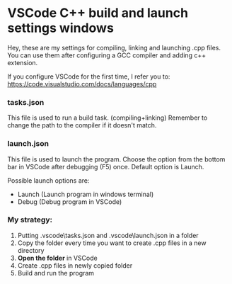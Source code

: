 # VSCode C++ build and launch settings windows
Hey, these are my settings for compiling, linking and launching .cpp files.
You can use them after configuring a GCC compiler and adding c++ extension.

If you configure VSCode for the first time, I refer you to:
https://code.visualstudio.com/docs/languages/cpp

### tasks.json
This file is used to run a build task. (compiling+linking)
Remember to change the path to the compiler if it doesn't match.

### launch.json
This file is used to launch the program.
Choose the option from the bottom bar in VSCode after debugging (F5) once. 
Default option is Launch.  

Possible launch options are:
- Launch (Launch program in windows terminal)
- Debug  (Debug program in VSCode)

### My strategy:
1. Putting .vscode\\tasks.json and .vscode\\launch.json in a folder
2. Copy the folder every time you want to create .cpp files in a new directory
3. **Open the folder** in VSCode
4. Create .cpp files in newly copied folder
5. Build and run the program
